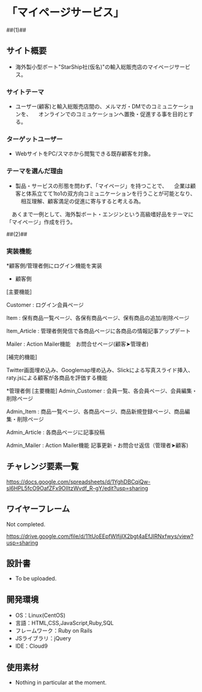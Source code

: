 # 「マイページサービス」

##(1)##

## サイト概要
* 海外製小型ボート"StarShip社(仮名)"の輸入総販売店のマイページサービス。

### サイトテーマ
* ユーザー(顧客)と輸入総販売店間の、メルマガ・DMでのコミュニケーションを、
　オンラインでのコミュケーションへ置換・促進する事を目的とする。　

### ターゲットユーザー
* WebサイトをPC/スマホから閲覧できる既存顧客を対象。

### テーマを選んだ理由
* 製品・サービスの形態を問わず、「マイページ」を持つことで、
　企業は顧客と体系立てて1to1の双方向コミュニケーションを行うことが可能となり、
　相互理解、顧客満足の促進に寄与すると考える為。

　あくまで一例として、海外製ボート・エンジンという高級嗜好品をテーマに「マイページ」作成を行う。

##(2)##

### 実装機能

*顧客側/管理者側にログイン機能を実装

* 顧客側

[主要機能]

Customer : ログイン会員ページ

Item : 保有商品一覧ページ、各保有商品ページ、保有商品の追加/削除ページ

Item_Article : 管理者側発信で各商品ページに各商品の情報記事アップデート

Mailer : Action Mailer機能　お問合せページ(顧客➤管理者)　

[補完的機能]

Twitter画面埋め込み、Googlemap埋め込み、Slickによる写真スライド挿入、raty.jsによる顧客が各商品を評価する機能

*管理者側
[主要機能]
Admin_Customer : 会員一覧、各会員ページ、会員編集・削除ページ

Admin_Item : 商品一覧ページ、各商品ページ、商品新規登録ページ、商品編集・削除ページ

Admin_Article : 各商品ページに記事投稿

Admin_Mailer : Action Mailer機能 記事更新・お問合せ返信（管理者➤顧客)


## チャレンジ要素一覧
https://docs.google.com/spreadsheets/d/1YghDBCqiQw-sl6HPL5fcO9OafZFx9OIItzWvdf_R-gY/edit?usp=sharing

## ワイヤーフレーム
Not completed.

https://drive.google.com/file/d/11tUoEEpfWIfjjlX2bgt4aEfJIRNxfwys/view?usp=sharing

## 設計書
* To be uploaded.

## 開発環境
- OS：Linux(CentOS)
- 言語：HTML,CSS,JavaScript,Ruby,SQL
- フレームワーク：Ruby on Rails
- JSライブラリ：jQuery
- IDE：Cloud9

## 使用素材
- Nothing in particular at the moment.
